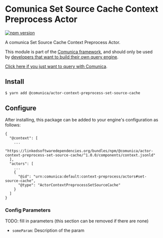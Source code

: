 # Comunica Set Source Cache Context Preprocess Actor

[![npm version](https://badge.fury.io/js/%40comunica%2Factor-context-preprocess-set-source-cache.svg)](https://www.npmjs.com/package/@comunica/actor-context-preprocess-set-source-cache)

A comunica Set Source Cache Context Preprocess Actor.

This module is part of the [Comunica framework](https://github.com/comunica/comunica),
and should only be used by [developers that want to build their own query engine](https://comunica.dev/docs/modify/).

[Click here if you just want to query with Comunica](https://comunica.dev/docs/query/).

## Install

```bash
$ yarn add @comunica/actor-context-preprocess-set-source-cache
```

## Configure

After installing, this package can be added to your engine's configuration as follows:
```text
{
  "@context": [
    ...
    "https://linkedsoftwaredependencies.org/bundles/npm/@comunica/actor-context-preprocess-set-source-cache/^1.0.0/components/context.jsonld"  
  ],
  "actors": [
    ...
    {
      "@id": "urn:comunica:default:context-preprocess/actors#set-source-cache",
      "@type": "ActorContextPreprocessSetSourceCache"
    }
  ]
}
```

### Config Parameters

TODO: fill in parameters (this section can be removed if there are none)

* `someParam`: Description of the param
